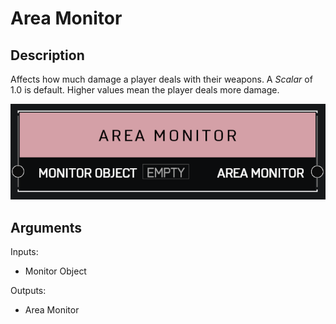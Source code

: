 # Area Monitor

## Description

Affects how much damage a player deals with their weapons. A _Scalar_ of 1.0 is default. Higher values mean the player deals more damage.

![Area Monitor](../../.gitbook/assets/images/scripting/variables-basic/area-monitor.png)

## Arguments

Inputs:

* Monitor Object

Outputs:

* Area Monitor
